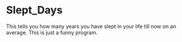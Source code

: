 # Slept_Days

This tells you how many years you have slept in your life till now on an average.
This is just a funny program.

